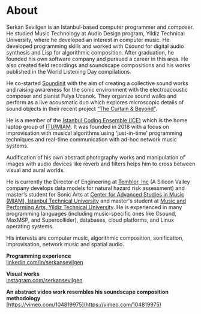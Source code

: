 # About

Serkan Sevilgen is an Istanbul-based computer programmer and composer. He studied Music Technology at Audio Design program, Yildiz Technical University, where he developed an interest in computer music. He developed programming skills and worked with Csound for digital audio synthesis and Lisp for algorithmic composition. After graduation, he founded his own software company and pursued a career in this area. He also created field recordings and soundscape compositions and his works published in the World Listening Day compilations.   

He co-started [Soundinit](http://soundinit.org/) with the aim of creating a collective sound works and raising awareness for the sonic environment with the electroacoustic composer and pianist Fulya Ucanok. They organize sound walks and perform as a live acousmatic duo which explores microscopic details of sound objects in their recent project [“The Curtain & Beyond”](https://www.youtube.com/watch?v=SM00ODRLF5I).  

He is a member of the [Istanbul Coding Ensemble (ICE)](https://www.facebook.com/Istanbul-Coding-Ensemble-375265176405893/) which is the home laptop group of [ITU/MIAM](https://www.miam.itu.edu.tr/). It was founded in 2018 with a focus on improvisation with musical algorithms using 'just-in-time' programming techniques and real-time communication with ad-hoc network music systems.  

Audification of his own abstract photography works and manipulation of images with audio devices like reverb and filters helps him to cross between visual and aural worlds.  

He is currently the Director of Engineering at [Temblor, Inc](https://temblor.net/) (A Silicon Valley company develops data models for natural hazard risk assessment) and master’s student for Sonic Arts at [Center for Advanced Studies in Music (MIAM), Istanbul Technical University](https://www.miam.itu.edu.tr/en) and master's student at [Music and Performing Arts, Yildiz Technical University](http://www.sts.yildiz.edu.tr/en/page/13/Music-and-Performing-Arts-Master-Degree/78). He is experienced in many programming languages (including music-specific ones like Csound, MaxMSP, and Supercollider), databases, cloud platforms, and Linux operating systems.    

His interests are computer music, algorithmic composition, sonification, improvisation, network music and spatial audio.  

**Programming experience**  
[linkedin.com/in/serkansevilgen](https://www.linkedin.com/in/serkansevilgen)

**Visual works**  
[instagram.com/serkansevilgen](https://www.instagram.com/serkansevilgen/)

**An abstract video work resembles his soundscape composition methodology**  
[https://vimeo.com/104819975](https://vimeo.com/104819975)
